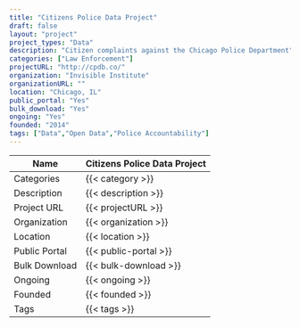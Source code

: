 ```yaml
---
title: "Citizens Police Data Project"
draft: false
layout: "project"
project_types: "Data"
description: "Citizen complaints against the Chicago Police Department"
categories: ["Law Enforcement"]
projectURL: "http://cpdb.co/"
organization: "Invisible Institute"
organizationURL: ""
location: "Chicago, IL"
public_portal: "Yes"
bulk_download: "Yes"
ongoing: "Yes"
founded: "2014"
tags: ["Data","Open Data","Police Accountability"]
---
```



Name                    |  Citizens Police Data Project    
------------------------|----
Categories              | {{< category >}} 
Description             | {{< description >}} 
Project URL             | {{< projectURL >}} 
Organization            | {{< organization >}} 
Location                | {{< location >}} 
Public Portal           | {{< public-portal >}} 
Bulk Download           | {{< bulk-download >}} 
Ongoing                 | {{< ongoing >}} 
Founded                 | {{< founded >}} 
Tags                    | {{< tags >}} 
